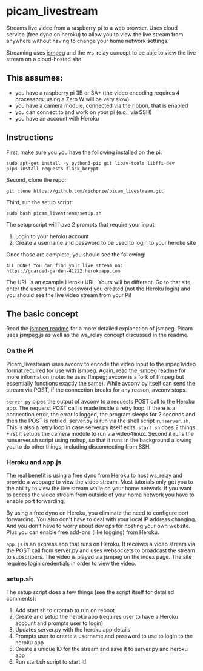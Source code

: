 # picam_livestream

Streams live video from a raspberry pi to a web browser. Uses cloud service (free dyno on heroku) to allow you to view the live stream from anywhere without having to change your home network settings.

Streaming uses [jsmpeg](https://github.com/phoboslab/jsmpeg) and the ws_relay concept to be able to view the live stream on a cloud-hosted site.

## This assumes:
* you have a raspberry pi 3B or 3A+ (the video encoding requires 4 processors; using a Zero W will be very slow)
* you have a camera module, connected via the ribbon, that is enabled
* you can connect to and work on your pi (e.g., via SSH)
* you have an account with Heroku

## Instructions
First, make sure you you have the following installed on the pi:
```
sudo apt-get install -y python3-pip git libav-tools libffi-dev
pip3 install requests flask_bcrypt
```

Second, clone the repo:
```
git clone https://github.com/richprze/picam_livestream.git
```

Third, run the setup script:
```
sudo bash picam_livestream/setup.sh
```

The setup script will have 2 prompts that require your input:
1. Login to your heroku account
2. Create a username and password to be used to login to your heroku site

Once those are complete, you should see the following:
```
ALL DONE! You can find your live stream on:
https://guarded-garden-41222.herokuapp.com
```

The URL is an example Heroku URL. Yours will be different. Go to that site, enter the username and password you created (not the Heroku login) and you should see the live video stream from your Pi!

## The basic concept
Read the [jsmpeg readme](https://github.com/phoboslab/jsmpeg/blob/master/README.md) for a more detailed explanation of jsmpeg. Picam uses jsmpeg.js as well as the ws_relay concept discussed in the readme. 

### On the Pi
Picam_livestream uses avconv to encode the video input to the mpeg1video format required for use with jsmpeg. Again, read the [jsmpeg readme](https://github.com/phoboslab/jsmpeg/blob/master/README.md) for more information (note: he uses ffmpeg; avconv is a fork of ffmpeg but essentially functions exactly the same). While avconv by itself can send the stream via POST, if the connection breaks for any reason, avconv stops. 

```server.py``` pipes the output of avconv to a requests POST call to the Heroku app. The requerst POST call is made inside a retry loop. If there is a connection error, the error is logged, the program sleeps for 2 seconds and then the POST is retried. server.py is run via the shell script ```runserver.sh```. This is also a retry loop in case server.py itself exits. ```start.sh``` does 2 things. First it setups the camera module to run via video4linux. Second it runs the runserver.sh script using nohup, so that it runs in the background allowing you to do other things, including disconnecting from SSH.

### Heroku and app.js
The real benefit is using a free dyno from Heroku to host ws_relay and provide a webpage to view the video stream. Most tutorials only get you to the ability to view the live stream while on your home network. If you want to access the video stream from outside of your home network you have to enable port forwarding. 

By using a free dyno on Heroku, you eliminate the need to configure port forwarding. You also don't have to deal with your local IP address changing. And you don't have to worry about dev ops for hosting your own website. Plus you can enable free add-ons (like logging) from Heroku.

```app.js``` is an express app that runs on Heroku. It receives a video stream via the POST call from server.py and uses websockets to broadcast the stream to subscribers. The video is played via jsmpeg on the index page. The site requires login credentials in order to view the video.

### setup.sh
The setup script does a few things (see the script itself for detailed comments):
1. Add start.sh to crontab to run on reboot
2. Create and setup the heroku app (requires user to have a Heroku account and prompts user to login)
3. Updates server.py with the heroku app details
4. Prompts user to create a username and password to use to login to the heroku app
5. Create a unique ID for the stream and save it to server.py and heroku app
6. Run start.sh script to start it!
